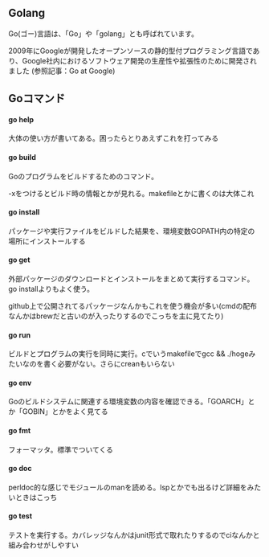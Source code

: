 ## Golang

Go(ゴー)言語は、「Go」や「golang」とも呼ばれています。

2009年にGoogleが開発したオープンソースの静的型付プログラミング言語であり、Google社内におけるソフトウェア開発の生産性や拡張性のために開発されました
(参照記事：Go at Google)

## Goコマンド

#### go help

大体の使い方が書いてある。困ったらとりあえずこれを打ってみる

#### go build

Goのプログラムをビルドするためのコマンド。

-xをつけるとビルド時の情報とかが見れる。makefileとかに書くのは大体これ

#### go install

パッケージや実行ファイルをビルドした結果を、環境変数GOPATH内の特定の場所にインストールする

#### go get

外部パッケージのダウンロードとインストールをまとめて実行するコマンド。go installよりもよく使う。

github上で公開されてるパッケージなんかもこれを使う機会が多い(cmdの配布なんかはbrewだと古いのが入ったりするのでこっちを主に見てたり)

#### go run

ビルドとプログラムの実行を同時に実行。cでいうmakefileでgcc && ./hogeみたいなのを書く必要がない。さらにcreanもいらない

#### go env

Goのビルドシステムに関連する環境変数の内容を確認できる。「GOARCH」とか「GOBIN」とかをよく見てる

#### go fmt

フォーマッタ。標準でついてくる

#### go doc

perldoc的な感じでモジュールのmanを読める。lspとかでも出るけど詳細をみたいときはこっち

#### go test

テストを実行する。カバレッジなんかはjunit形式で取れたりするのでciなんかと組み合わせがしやすい
